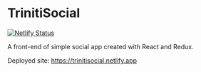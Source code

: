 # TrinitiSocial

[![Netlify Status](https://api.netlify.com/api/v1/badges/a4351e66-58fb-451b-b91d-fbe931404b1a/deploy-status)](https://app.netlify.com/sites/sad-raman-1077d6/deploys)

A front-end of simple social app created with React and Redux.

Deployed site: https://trinitisocial.netlify.app
